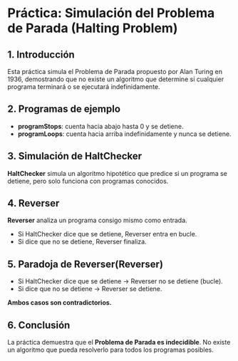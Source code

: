 # Práctica: Simulación del Problema de Parada (Halting Problem)

## 1. Introducción
Esta práctica simula el Problema de Parada propuesto por Alan Turing en 1936, demostrando que no existe un algoritmo que determine si cualquier programa terminará o se ejecutará indefinidamente.

## 2. Programas de ejemplo
- **programStops**: cuenta hacia abajo hasta 0 y se detiene.
- **programLoops**: cuenta hacia arriba indefinidamente y nunca se detiene.

## 3. Simulación de HaltChecker
**HaltChecker** simula un algoritmo hipotético que predice si un programa se detiene, pero solo funciona con programas conocidos.

## 4. Reverser
**Reverser** analiza un programa consigo mismo como entrada.  
- Si HaltChecker dice que se detiene, Reverser entra en bucle.  
- Si dice que no se detiene, Reverser finaliza.

## 5. Paradoja de Reverser(Reverser)
- Si HaltChecker dice que se detiene → Reverser no se detiene (bucle).
- Si dice que no se detiene → Reverser se detiene.

**Ambos casos son contradictorios.**

## 6. Conclusión
La práctica demuestra que el **Problema de Parada es indecidible**. No existe un algoritmo que pueda resolverlo para todos los programas posibles.
